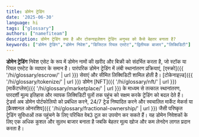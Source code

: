 ```yaml
---
title: डोमेन ट्रेडिंग
date: '2025-06-30'
language: hi
tags: ["glossary"]
authors: ["namefiteam"]
description: डोमेन ट्रेडिंग क्या है और टोकनाइज़ेशन ट्रेडिंग अनुभव को कैसे बेहतर बनाता है?
keywords: ["डोमेन ट्रेडिंग","डोमेन निवेश","डिजिटल रियल एस्टेट","द्वितीयक बाजार","लिक्विडिटी"]
---
```


**डोमेन ट्रेडिंग** निवेश एसेट के रूप में डोमेन नामों की खरीद और बिक्री को संदर्भित करता है, जो स्टॉक या रियल एस्टेट के व्यापार के समान है। पारंपरिक डोमेन ट्रेडिंग में लंबी स्थानांतरण प्रक्रियाएं, [एस्क्रो]({{ '/hi/glossary/escrow/' | url }}) सेवाएं और सीमित लिक्विडिटी शामिल होती है। [टोकेनाइज़्ड]({{ '/hi/glossary/tokenize/' | url }}) डोमेन [NFT]({{ '/hi/glossary/nft/' | url }}) [मार्केटप्लेस]({{ '/hi/glossary/marketplace/' | url }}) के माध्यम से तत्काल स्थानांतरण, पारदर्शी मूल्य इतिहास और व्यापक लिक्विडिटी पूलों तक पहुंच को सक्षम करके ट्रेडिंग को बदल देते हैं। ट्रेडर्स अब डोमेन पोर्टफोलियो को प्रबंधित करने, 24/7 ट्रेड निष्पादित करने और स्वचालित मार्केट मेकर्स या [फ्रैक्शनल ओनरशिप]({{ '/hi/glossary/fractional-ownership/' | url }}) जैसी परिष्कृत ट्रेडिंग सुविधाओं तक पहुंचने के लिए परिचित वेब3 टूल का उपयोग कर सकते हैं। यह डोमेन निवेशकों के लिए एक अधिक कुशल और सुलभ बाजार बनाता है जबकि बेहतर मूल्य खोज और कम लेनदेन लागत प्रदान करता है।